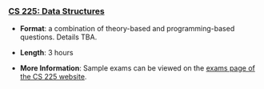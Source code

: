 <!--
7/6/2018 -- waf@illinois.edu
- Initial update.
-->

### <a name="CS225" class="anchor"></a>[CS 225: Data Structures](https://courses.engr.illinois.edu/cs225/)

* **Format**: a combination of theory-based and programming-based questions. Details TBA.
<!--- -->
* **Length**: 3 hours
<!--- -->
* **More Information**: Sample exams can be viewed on the [exams page of the CS 225 website](https://courses.engr.illinois.edu/cs225/sp2018//exams/#practice-exams).
